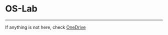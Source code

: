 # OS-Lab  
---  
If anything is not here, check [OneDrive](https://mphcmiuedu-my.sharepoint.com/:f:/g/personal/ititiu20359_student_hcmiu_edu_vn/Eo31mqaYH9ZDne6OKYyMa78BrnSzYwYENKiub9HnNwP8jg?e=xgbGZI)  
